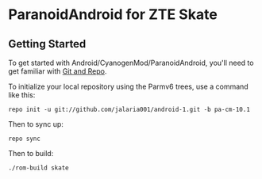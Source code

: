 ParanoidAndroid for ZTE Skate
===============================

Getting Started
---------------

To get started with Android/CyanogenMod/ParanoidAndroid, you'll need to get
familiar with [Git and Repo](http://source.android.com/download/using-repo).

To initialize your local repository using the Parmv6 trees, use a command like this:

    repo init -u git://github.com/jalaria001/android-1.git -b pa-cm-10.1

Then to sync up:

    repo sync

Then to build:

    ./rom-build skate


